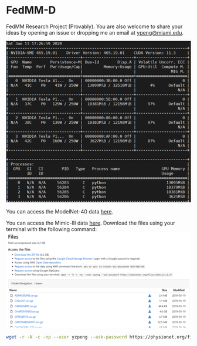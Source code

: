 # FedMM-D

FedMM Research Project (Provably). You are also welcome to share your ideas by opening an issue or dropping me an email at [ypeng@miami.edu](mailto:ypeng@miami.edu).

![FedMM-D](fig/memory.jpg)

You can access the ModelNet-40 data [here](https://modelnet.cs.princeton.edu/).

You can access the Mimic-III data [here](https://physionet.org/content/mimiciii/1.4/). Download the files using your terminal with the following command:
![FedMM-D](fig/m3.jpg)
```bash
wget -r -N -c -np --user yzpeng --ask-password https://physionet.org/files/mimiciii/1.4/
